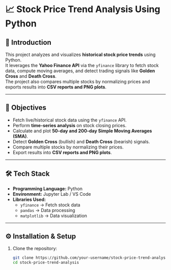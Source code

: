 # 📈 Stock Price Trend Analysis Using Python

## 📌 Introduction
This project analyzes and visualizes **historical stock price trends** using Python.  
It leverages the **Yahoo Finance API** via the `yfinance` library to fetch stock data, compute moving averages, and detect trading signals like **Golden Cross** and **Death Cross**.  
The project also compares multiple stocks by normalizing prices and exports results into **CSV reports and PNG plots**.

---

## 🎯 Objectives
- Fetch live/historical stock data using the `yfinance` API.  
- Perform **time-series analysis** on stock closing prices.  
- Calculate and plot **50-day and 200-day Simple Moving Averages (SMA)**.  
- Detect **Golden Cross** (bullish) and **Death Cross** (bearish) signals.  
- Compare multiple stocks by normalizing their prices.  
- Export results into **CSV reports and PNG plots**.

---

## 🛠️ Tech Stack
- **Programming Language:** Python  
- **Environment:** Jupyter Lab / VS Code  
- **Libraries Used:**  
  - `yfinance` → Fetch stock data  
  - `pandas` → Data processing  
  - `matplotlib` → Data visualization  

---

## ⚙️ Installation & Setup

1. Clone the repository:
   ```bash
   git clone https://github.com/your-username/stock-price-trend-analysis.git
   cd stock-price-trend-analysis
